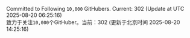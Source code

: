 Committed to Following `10,000` GitHubers. Current: <!-- FOLLOWING_COUNT -->302<!-- FOLLOWING_COUNT --> (Update at UTC <!-- LAST_UPDATED -->2025-08-20 06:25:16<!-- LAST_UPDATED -->)<br>
致力于关注`10,000`个GitHuber。当前：<!-- FOLLOWING_COUNT -->302<!-- FOLLOWING_COUNT --> (更新于北京时间 <!-- LAST_UPDATED_CST -->2025-08-20 14:25:16<!-- LAST_UPDATED_CST -->)

